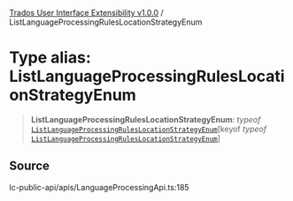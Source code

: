 [Trados User Interface Extensibility v1.0.0](../wiki/globals) / ListLanguageProcessingRulesLocationStrategyEnum

# Type alias: ListLanguageProcessingRulesLocationStrategyEnum

> **ListLanguageProcessingRulesLocationStrategyEnum**: *typeof* [`ListLanguageProcessingRulesLocationStrategyEnum`](../wiki/Variable.ListLanguageProcessingRulesLocationStrategyEnum)\[keyof *typeof* [`ListLanguageProcessingRulesLocationStrategyEnum`](../wiki/Variable.ListLanguageProcessingRulesLocationStrategyEnum)\]

## Source

lc-public-api/apis/LanguageProcessingApi.ts:185
